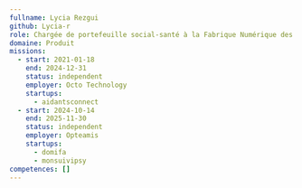 ```yaml
---
fullname: Lycia Rezgui
github: Lycia-r
role: Chargée de portefeuille social-santé à la Fabrique Numérique des Ministères Sociaux/ Responsable produit Domifa
domaine: Produit
missions:
  - start: 2021-01-18
    end: 2024-12-31
    status: independent
    employer: Octo Technology
    startups:
      - aidantsconnect
  - start: 2024-10-14
    end: 2025-11-30
    status: independent
    employer: Opteamis
    startups:
      - domifa
      - monsuivipsy
competences: []
---
```

